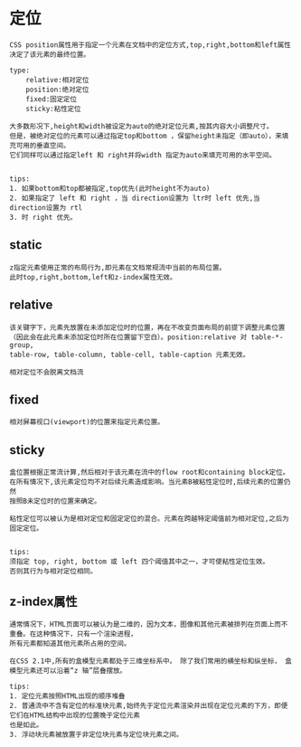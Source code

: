 # 定位
	
	CSS position属性用于指定一个元素在文档中的定位方式,top,right,bottom和left属性决定了该元素的最终位置。
	
	type:
		relative:相对定位
		position:绝对定位
		fixed:固定定位
		sticky:粘性定位
		
	大多数形况下,height和width被设定为auto的绝对定位元素,按其内容大小调整尺寸。
	但是，被绝对定位的元素可以通过指定top和bottom ，保留height未指定（即auto），来填充可用的垂直空间。
	它们同样可以通过指定left 和 right并将width 指定为auto来填充可用的水平空间。
	
	
	tips:
	1. 如果bottom和top都被指定,top优先(此时height不为auto)
	2. 如果指定了 left 和 right ，当 direction设置为 ltr时 left 优先,当direction设置为 rtl
	3. 时 right 优先。

## static
	
	z指定元素使用正常的布局行为,即元素在文档常规流中当前的布局位置。
	此时top,right,bottom,left和z-index属性无效。
	
## relative
	
	该关键字下，元素先放置在未添加定位时的位置，再在不改变页面布局的前提下调整元素位置
	（因此会在此元素未添加定位时所在位置留下空白）。position:relative 对 table-*-group, 
	table-row, table-column, table-cell, table-caption 元素无效。
	
	相对定位不会脱离文档流
	
## fixed
	
	相对屏幕视口(viewport)的位置来指定元素位置。
	
## sticky
	
	盒位置根据正常流计算,然后相对于该元素在流中的flow root和containing block定位。
	在所有情况下,该元素定位均不对后续元素造成影响。当元素B被粘性定位时,后续元素的位置仍然
	按照B未定位时的位置来确定。
	
	粘性定位可以被认为是相对定位和固定定位的混合。元素在跨越特定阈值前为相对定位,之后为固定定位。
	
	
	tips:
	须指定 top, right, bottom 或 left 四个阈值其中之一，才可使粘性定位生效。
	否则其行为与相对定位相同。
	
## z-index属性
	
	通常情况下，HTML页面可以被认为是二维的，因为文本，图像和其他元素被排列在页面上而不重叠。在这种情况下，只有一个渲染进程，
	所有元素都知道其他元素所占用的空间。
	
	在CSS 2.1中,所有的盒模型元素都处于三维坐标系中。 除了我们常用的横坐标和纵坐标， 盒模型元素还可以沿着“z 轴”层叠摆放。
	
	tips:
	1. 定位元素按照HTML出现的顺序堆叠
	2. 普通流中不含有定位的标准块元素,始终先于定位元素渲染并出现在定位元素的下方，即便它们在HTML结构中出现的位置晚于定位元素
	也是如此。
	3. 浮动块元素被放置于非定位块元素与定位块元素之间。

